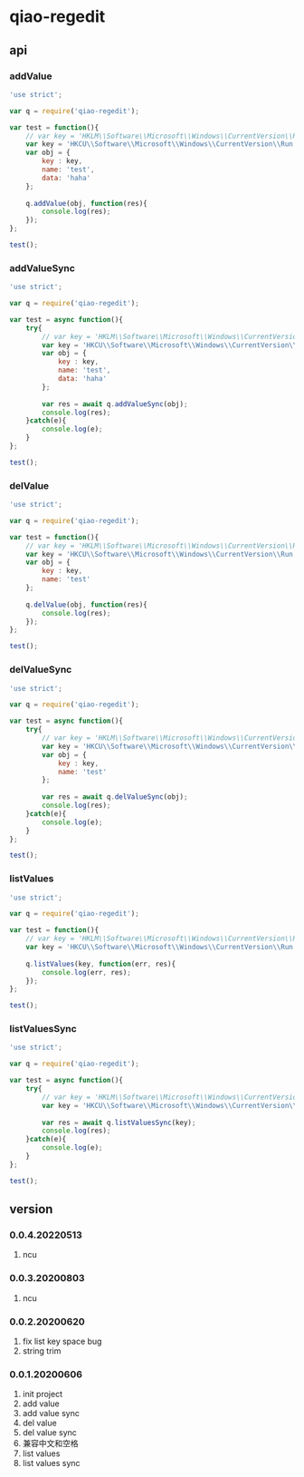 # qiao-regedit

## api
### addValue
```javascript
'use strict';

var q = require('qiao-regedit');

var test = function(){
	// var key = 'HKLM\\Software\\Microsoft\\Windows\\CurrentVersion\\Run';
	var key = 'HKCU\\Software\\Microsoft\\Windows\\CurrentVersion\\Run';
	var obj = {
		key : key,
		name: 'test',
		data: 'haha'
	};
	
	q.addValue(obj, function(res){
		console.log(res);
	});
};

test();
```

### addValueSync
```javascript
'use strict';

var q = require('qiao-regedit');

var test = async function(){
	try{
		// var key = 'HKLM\\Software\\Microsoft\\Windows\\CurrentVersion\\Run';
		var key = 'HKCU\\Software\\Microsoft\\Windows\\CurrentVersion\\Run';
		var obj = {
			key : key,
			name: 'test',
			data: 'haha'
		};
		
		var res = await q.addValueSync(obj);
		console.log(res);
	}catch(e){
		console.log(e);
	}
};

test();
```

### delValue
```javascript
'use strict';

var q = require('qiao-regedit');

var test = function(){
	// var key = 'HKLM\\Software\\Microsoft\\Windows\\CurrentVersion\\Run';
	var key = 'HKCU\\Software\\Microsoft\\Windows\\CurrentVersion\\Run';
	var obj = {
		key : key,
		name: 'test'
	};
	
	q.delValue(obj, function(res){
		console.log(res);
	});
};

test();
```

### delValueSync
```javascript
'use strict';

var q = require('qiao-regedit');

var test = async function(){
	try{
		// var key = 'HKLM\\Software\\Microsoft\\Windows\\CurrentVersion\\Run';
		var key = 'HKCU\\Software\\Microsoft\\Windows\\CurrentVersion\\Run';
		var obj = {
			key : key,
			name: 'test'
		};
		
		var res = await q.delValueSync(obj);
		console.log(res);
	}catch(e){
		console.log(e);
	}
};

test();
```

### listValues
```javascript
'use strict';

var q = require('qiao-regedit');

var test = function(){
	// var key = 'HKLM\\Software\\Microsoft\\Windows\\CurrentVersion\\Run';
	var key = 'HKCU\\Software\\Microsoft\\Windows\\CurrentVersion\\Run';
	
	q.listValues(key, function(err, res){
		console.log(err, res);
	});
};

test();
```

### listValuesSync
```javascript
'use strict';

var q = require('qiao-regedit');

var test = async function(){
	try{
		// var key = 'HKLM\\Software\\Microsoft\\Windows\\CurrentVersion\\Run';
		var key = 'HKCU\\Software\\Microsoft\\Windows\\CurrentVersion\\Run';
		
		var res = await q.listValuesSync(key);
		console.log(res);
	}catch(e){
		console.log(e);
	}
};

test();
```

## version
### 0.0.4.20220513
1. ncu

### 0.0.3.20200803
1. ncu

### 0.0.2.20200620
1. fix list key space bug
2. string trim

### 0.0.1.20200606
1. init project
2. add value
3. add value sync
4. del value
5. del value sync
6. 兼容中文和空格
7. list values
8. list values sync
